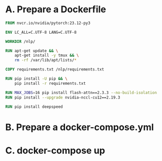 # A. Prepare a Dockerfile

```Dockerfile
FROM nvcr.io/nvidia/pytorch:23.12-py3

ENV LC_ALL=C.UTF-8 LANG=C.UTF-8

WORKDIR /nlp/

RUN apt-get update && \
    apt-get install -y tmux && \
    rm -rf /var/lib/apt/lists/*

COPY requirements.txt /nlp/requirements.txt

RUN pip install -U pip && \
    pip install -r requirements.txt

RUN MAX_JOBS=16 pip install flash-attn==2.3.3 --no-build-isolation
RUN pip install --upgrade nvidia-nccl-cu12==2.19.3

RUN pip install deepspeed
```

# B. Prepare a docker-compose.yml

# C. docker-compose up
